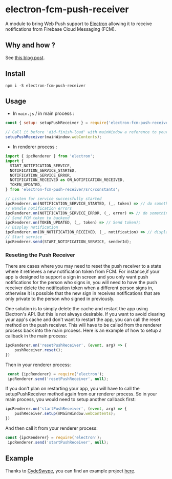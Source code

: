 # electron-fcm-push-receiver

A module to bring Web Push support to [Electron](https://github.com/electron/electron) allowing it to receive notifications from Firebase Cloud Messaging (FCM).

## Why and how ?

See [this blog post](https://medium.com/@MatthieuLemoine/my-journey-to-bring-web-push-support-to-node-and-electron-ce70eea1c0b0).

## Install

```
npm i -S electron-fcm-push-receiver
```

## Usage

- In `main.js` / in main process :

```javascript
const { setup: setupPushReceiver } = require('electron-fcm-push-receiver');

// Call it before 'did-finish-load' with mainWindow a reference to your window
setupPushReceiver(mainWindow.webContents);
```

- In renderer process :

```javascript
import { ipcRenderer } from 'electron';
import {
  START_NOTIFICATION_SERVICE,
  NOTIFICATION_SERVICE_STARTED,
  NOTIFICATION_SERVICE_ERROR,
  NOTIFICATION_RECEIVED as ON_NOTIFICATION_RECEIVED,
  TOKEN_UPDATED,
} from 'electron-fcm-push-receiver/src/constants';

// Listen for service successfully started
ipcRenderer.on(NOTIFICATION_SERVICE_STARTED, (_, token) => // do something);
// Handle notification errors
ipcRenderer.on(NOTIFICATION_SERVICE_ERROR, (_, error) => // do something);
// Send FCM token to backend
ipcRenderer.on(TOKEN_UPDATED, (_, token) => // Send token);
// Display notification
ipcRenderer.on(ON_NOTIFICATION_RECEIVED, (_, notification) => // display notification);
// Start service
ipcRenderer.send(START_NOTIFICATION_SERVICE, senderId);
```
### Reseting the Push Receiver
There are cases where you may need to reset the push receiver to a state where it retrieves a new notification token from FCM. For instance,if your app is designed to support a sign in screen and you only want push notifications for the person who signs in, you will need to have the push receiver delete the notification token when a different person signs in, otherwise it is possible that the new sign in receives notifications that are only private to the person who signed in previously.

One solution is to simply delete the cache and restart the app using Electron's API. But this is not always desirable. If you want to avoid clearing your app's cache and don't want to restart the app, you can call the reset method on the push receiver. This will have to be called from the renderer process back into the main prcoess. Here is an example of how to setup a callback in the main process:

```javascript
ipcRenderer.on('resetPushReceiver', (event, arg) => {
    pushReceiver.reset();
})
```
Then in your renderer process:

```javascript
 const {ipcRenderer} = require('electron');
 ipcRenderer.send('resetPushReceiver', null);
```

If you don't plan on restarting your app, you will have to call the setupPushReceiver method again from our renderer process. So in your main process, you would need to setup another callback first:

```javascript
ipcRenderer.on('startPushReceiver', (event, arg) => {
    pushReceiver.setup(mMainWindow.webContents);
})
```

And then call it from your renderer process:

```javascript
const {ipcRenderer} = require('electron');
 ipcRenderer.send('startPushReceiver', null);
```
## Example

Thanks to [CydeSwype](https://github.com/CydeSwype), you can find an example project [here](https://github.com/CydeSwype/electron-fcm-demo).
